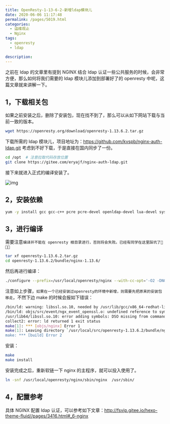 ```yaml
---
title: OpenResty-1-13-6-2-新增ldap模块儿
date: 2020-06-06 11:17:48
permalink: /pages/5019.html
categories: 
  - 运维观止
  - Nginx
tags: 
  - openresty
  - ldap

description: 
---
```


之前在 ldap 的文章里有提到 NGINX 结合 ldap 认证一些公共服务的时候，会非常方便，那么如何将我们需要的 ldap 模块儿添加到部署好了的 openresty 中呢，这篇文章就来讲解一下。



## 1，下载相关包



如果之前安装之后，删除了安装包，现在找不到了，那么可以从如下网站下载与当前一致的版本。



```sh
wget https://openresty.org/download/openresty-1.13.6.2.tar.gz
```



下载所需的 ldap 模块儿，项目地址为：https://github.com/kvspb/nginx-auth-ldap.git 考虑到不好下载，于是直接在国内同步了一份。



```sh
cd /opt  # 注意拉取代码存放位置
git clone https://gitee.com/eryajf/nginx-auth-ldap.git
```



接下来就进入正式的编译安装了。





![img](http://t.eryajf.net/imgs/2021/09/61fd0c1a6d17c72b.jpg)





## 2，安装依赖



```sh
yum -y install gcc gcc-c++ pcre pcre-devel openldap-devel lua-devel systemtap-sdt-devel openssl-devel openssl
```



## 3，进行编译



需要注意`编译并不能在 openresty 根目录进行，否则将会失败。已经有同学在这里踩坑了🤣🤣🤣`



```sh
tar xf openresty-1.13.6.2.tar.gz
cd openresty-1.13.6.2/bundle/nginx-1.13.6/
```



然后再进行编译：



```sh
./configure --prefix=/usr/local/openresty/nginx --with-cc-opt='-O2 -DNGX_LUA_ABORT_AT_PANIC -I/usr/local/openresty/zlib/include -I/usr/local/openresty/pcre/include -I/usr/local/openresty/openssl/include' --add-module=../ngx_devel_kit-0.3.0 --add-module=../echo-nginx-module-0.61 --add-module=../xss-nginx-module-0.06 --add-module=../ngx_coolkit-0.2rc3 --add-module=../set-misc-nginx-module-0.32 --add-module=../form-input-nginx-module-0.12 --add-module=../encrypted-session-nginx-module-0.08 --add-module=../srcache-nginx-module-0.31 --add-module=../ngx_lua-0.10.13 --add-module=../ngx_lua_upstream-0.07 --add-module=../headers-more-nginx-module-0.33 --add-module=../array-var-nginx-module-0.05 --add-module=../memc-nginx-module-0.19 --add-module=../redis2-nginx-module-0.15 --add-module=../redis-nginx-module-0.3.7 --add-module=../ngx_stream_lua-0.0.5 --with-ld-opt='-Wl,-rpath,/usr/local/openresty/luajit/lib -L/usr/local/openresty/zlib/lib -L/usr/local/openresty/pcre/lib -L/usr/local/openresty/openssl/lib -Wl,-rpath,/usr/local/openresty/zlib/lib:/usr/local/openresty/pcre/lib:/usr/local/openresty/openssl/lib' --with-pcre-jit --with-stream --with-stream_ssl_module --with-http_v2_module --without-mail_pop3_module --without-mail_imap_module --without-mail_smtp_module --with-http_stub_status_module --with-http_realip_module --with-http_addition_module --with-http_auth_request_module --with-http_secure_link_module --with-http_random_index_module --with-http_gzip_static_module --with-http_sub_module --with-http_dav_module --with-http_flv_module --with-http_mp4_module --with-http_gunzip_module --with-threads --with-file-aio --with-dtrace-probes --with-http_image_filter_module --with-stream --with-stream_ssl_module --with-http_ssl_module --add-module=/opt/nginx-auth-ldap
```



注意如上步骤，`如果在一个已经安装过openresty的环境中新增，则需要先把原来的安装包移走`，不然下边 make 的时候会报如下错误：



```sh
/bin/ld: warning: libssl.so.10, needed by /usr/lib/gcc/x86_64-redhat-linux/4.8.5/../../../../lib64/libldap.so, may conflict with libssl.so.1.1
/bin/ld: objs/src/event/ngx_event_openssl.o: undefined reference to symbol 'SSL_CTX_get_ex_new_index@@libssl.so.10'
/usr/lib64/libssl.so.10: error adding symbols: DSO missing from command line
collect2: error: ld returned 1 exit status
make[1]: *** [objs/nginx] Error 1
make[1]: Leaving directory `/usr/local/src/openresty-1.13.6.2/bundle/nginx-1.13.6'
make: *** [build] Error 2
```



安装：



```sh
make
make install
```



安装完成之后，重新软链一下 nginx 的主程序，就可以投入使用了。



```sh
ln -snf /usr/local/openresty/nginx/sbin/nginx  /usr/sbin/
```



## 4，配置参考



具体 NGINX 配置 ldap 认证，可以参考如下文章：http://fsvip.gitee.io/hexo-theme-fluid//pages/3416.html#_6-nginx
